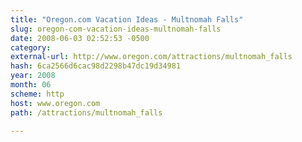 ```yaml
---
title: "Oregon.com Vacation Ideas - Multnomah Falls"
slug: oregon-com-vacation-ideas-multnomah-falls
date: 2008-06-03 02:52:53 -0500
category: 
external-url: http://www.oregon.com/attractions/multnomah_falls
hash: 6ca2566d6cac98d2298b47dc19d34981
year: 2008
month: 06
scheme: http
host: www.oregon.com
path: /attractions/multnomah_falls

---
```



